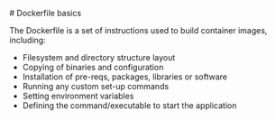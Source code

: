 # Dockerfile basics

The Dockerfile is a set of instructions used to build container images, including:

- Filesystem and directory structure layout
- Copying of binaries and configuration
- Installation of pre-reqs, packages, libraries or software
- Running any custom set-up commands
- Setting environment variables
- Defining the command/executable to start the application
